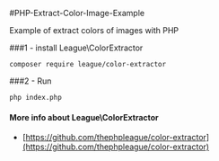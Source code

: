 #PHP-Extract-Color-Image-Example

Example of extract colors of images with PHP

###1 - install League\ColorExtractor

	composer require league/color-extractor

###2 - Run

	php index.php	
	
	
	
#### More info about League\ColorExtractor

* [https://github.com/thephpleague/color-extractor](https://github.com/thephpleague/color-extractor)	